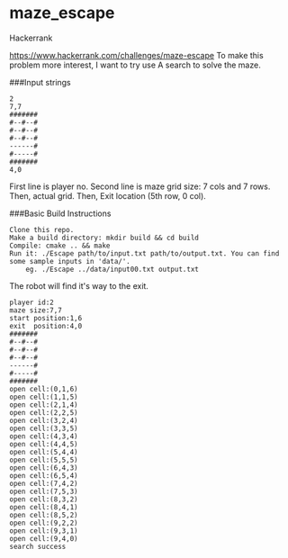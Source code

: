 # maze_escape
Hackerrank

https://www.hackerrank.com/challenges/maze-escape
To make this problem more interest, I want to try use A search to solve the maze. 

###Input strings
```
2
7,7
#######
#--#--#
#--#--#
#--#--#
------#
#-----#
#######
4,0
```
First line is player no.
Second line is maze grid size: 7 cols and 7 rows.
Then, actual grid.
Then, Exit location (5th row, 0 col).

###Basic Build Instructions

    Clone this repo.
    Make a build directory: mkdir build && cd build
    Compile: cmake .. && make
    Run it: ./Escape path/to/input.txt path/to/output.txt. You can find some sample inputs in 'data/'.
        eg. ./Escape ../data/input00.txt output.txt

The robot will find it's way to the exit. 
```
player id:2
maze size:7,7
start position:1,6
exit  position:4,0
#######
#--#--#
#--#--#
#--#--#
------#
#-----#
#######
open cell:(0,1,6)
open cell:(1,1,5)
open cell:(2,1,4)
open cell:(2,2,5)
open cell:(3,2,4)
open cell:(3,3,5)
open cell:(4,3,4)
open cell:(4,4,5)
open cell:(5,4,4)
open cell:(5,5,5)
open cell:(6,4,3)
open cell:(6,5,4)
open cell:(7,4,2)
open cell:(7,5,3)
open cell:(8,3,2)
open cell:(8,4,1)
open cell:(8,5,2)
open cell:(9,2,2)
open cell:(9,3,1)
open cell:(9,4,0)
search success
```
